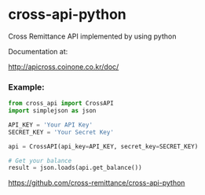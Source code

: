 # cross-api-python
Cross Remittance API implemented by using python

Documentation at:

http://apicross.coinone.co.kr/doc/

### Example:

```python
from cross_api import CrossAPI
import simplejson as json

API_KEY = 'Your API Key'
SECRET_KEY = 'Your Secret Key'

api = CrossAPI(api_key=API_KEY, secret_key=SECRET_KEY)

# Get your balance
result = json.loads(api.get_balance())
```

https://github.com/cross-remittance/cross-api-python
